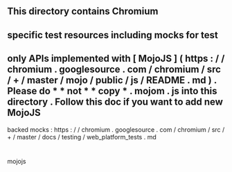 This
directory
contains
Chromium
-
specific
test
resources
including
mocks
for
test
-
only
APIs
implemented
with
[
MojoJS
]
(
https
:
/
/
chromium
.
googlesource
.
com
/
chromium
/
src
/
+
/
master
/
mojo
/
public
/
js
/
README
.
md
)
.
Please
do
*
*
not
*
*
copy
*
.
mojom
.
js
into
this
directory
.
Follow
this
doc
if
you
want
to
add
new
MojoJS
-
backed
mocks
:
https
:
/
/
chromium
.
googlesource
.
com
/
chromium
/
src
/
+
/
master
/
docs
/
testing
/
web_platform_tests
.
md
#
mojojs

